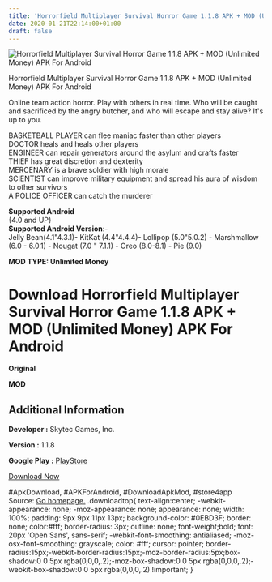 ```yaml
---
title: 'Horrorfield Multiplayer Survival Horror Game 1.1.8 APK + MOD (Unlimited Money) APK For Android'
date: 2020-01-21T22:14:00+01:00
draft: false
---
```


![Horrorfield Multiplayer Survival Horror Game 1.1.8 APK + MOD (Unlimited Money) APK For Android](https://i1.wp.com/apkhome.net/wp-content/uploads/2020/01/Horrorfield-Multiplayer-Survival-Horror-Game-1.1.8-APK-MOD-Unlimited-Money.png "Horrorfield Multiplayer Survival Horror Game 1.1.8 APK + MOD (Unlimited Money) APK For Android")

  

Horrorfield Multiplayer Survival Horror Game 1.1.8 APK + MOD (Unlimited Money) APK For Android

Online team action horror. Play with others in real time. Who will be caught and sacrificed by the angry butcher, and who will escape and stay alive? It's up to you.

BASKETBALL PLAYER can flee maniac faster than other players  
DOCTOR heals and heals other players  
ENGINEER can repair generators around the asylum and crafts faster  
THIEF has great discretion and dexterity  
MERCENARY is a brave soldier with high morale  
SCIENTIST can improve military equipment and spread his aura of wisdom to other survivors  
A POLICE OFFICER can catch the murderer

**Supported Android**  
{4.0 and UP}  
**Supported Android Version**:-  
Jelly Bean(4.1"4.3.1)- KitKat (4.4"4.4.4)- Lollipop (5.0"5.0.2) - Marshmallow (6.0 - 6.0.1) - Nougat (7.0 " 7.1.1) - Oreo (8.0-8.1) - Pie (9.0)

**MOD TYPE: Unlimited Money**

Download Horrorfield Multiplayer Survival Horror Game 1.1.8 APK + MOD (Unlimited Money) APK For Android
=======================================================================================================

**Original**

**MOD**

Additional Information
----------------------

**Developer :** Skytec Games, Inc.

**Version :** 1.1.8

**Google Play :** [PlayStore](https://play.google.com/store/apps/details?id=com.skytecgames.survival)

  

[Download Now](https://store4app.co/post/horrorfield-multiplayer-survival-horror-game-1-1-8-apk-mod-unlimited-money-apk-for-android_1579634003)

  
#ApkDownload, #APKForAndroid, #DownloadApkMod, #store4app  
Source: [Go homepage.](https://store4app.co/post/horrorfield-multiplayer-survival-horror-game-1-1-8-apk-mod-unlimited-money-apk-for-android_1579634003) .downloadtop{ text-align:center; -webkit-appearance: none; -moz-appearance: none; appearance: none; width: 100%; padding: 9px 9px 11px 13px; background-color: #0EBD3F; border: none; color:#fff; border-radius: 3px; outline: none; font-weight;bold; font: 20px 'Open Sans', sans-serif; -webkit-font-smoothing: antialiased; -moz-osx-font-smoothing: grayscale; color: #fff; cursor: pointer; border-radius:15px;-webkit-border-radius:15px;-moz-border-radius:5px;box-shadow:0 0 5px rgba(0,0,0,.2);-moz-box-shadow:0 0 5px rgba(0,0,0,.2);-webkit-box-shadow:0 0 5px rgba(0,0,0,.2) !important; }